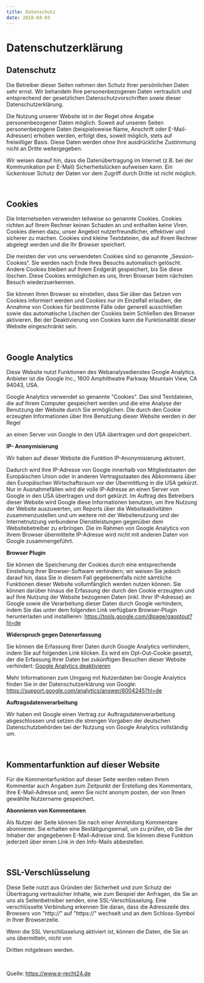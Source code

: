 ```yaml
---
title: Datenschutz
date: 2018-04-03
---
```

<div id="datenschutz">

<h1>Datenschutzerkl&auml;rung</h1> <h2>Datenschutz</h2> <p>Die Betreiber dieser Seiten nehmen
den Schutz Ihrer pers&ouml;nlichen Daten sehr ernst. Wir behandeln Ihre personenbezogenen Daten
vertraulich und entsprechend der gesetzlichen Datenschutzvorschriften sowie dieser
Datenschutzerkl&auml;rung.</p> <p>Die Nutzung unserer Website ist in der Regel ohne Angabe
personenbezogener Daten m&ouml;glich. Soweit auf unseren Seiten personenbezogene Daten
(beispielsweise Name, Anschrift oder E-Mail-Adressen) erhoben werden, erfolgt dies, soweit
m&ouml;glich, stets auf freiwilliger Basis. Diese Daten werden ohne Ihre ausdr&uuml;ckliche Zustimmung
nicht an Dritte weitergegeben.</p> <p>Wir weisen darauf hin, dass die Daten&uuml;bertragung im Internet
(z.B. bei der Kommunikation per E-Mail) Sicherheitsl&uuml;cken aufweisen kann. Ein l&uuml;ckenloser
Schutz der Daten vor dem Zugriff durch Dritte ist nicht m&ouml;glich.</p><p>&nbsp;</p>
<h2>Cookies</h2> <p>Die Internetseiten verwenden teilweise so genannte Cookies. Cookies richten auf
Ihrem Rechner keinen Schaden an und enthalten keine Viren. Cookies dienen dazu, unser Angebot
nutzerfreundlicher, effektiver und sicherer zu machen. Cookies sind kleine Textdateien, die auf Ihrem
Rechner abgelegt werden und die Ihr Browser speichert.</p> <p>Die meisten der von uns verwendeten
Cookies sind so genannte „Session-Cookies“. Sie werden nach Ende Ihres Besuchs automatisch
gel&ouml;scht. Andere Cookies bleiben auf Ihrem Endger&auml;t gespeichert, bis Sie diese l&ouml;schen.
Diese Cookies erm&ouml;glichen es uns, Ihren Browser beim n&auml;chsten Besuch
wiederzuerkennen.</p> <p>Sie k&ouml;nnen Ihren Browser so einstellen, dass Sie &uuml;ber das Setzen
von Cookies informiert werden und Cookies nur im Einzelfall erlauben, die Annahme von Cookies f&uuml;r
bestimmte F&auml;lle oder generell ausschlie&szlig;en sowie das automatische L&ouml;schen der
Cookies beim Schlie&szlig;en des Browser aktivieren. Bei der Deaktivierung von Cookies kann die
Funktionalit&auml;t dieser Website eingeschr&auml;nkt sein.</p><p>&nbsp;</p> <h2>Google
Analytics</h2> <p>Diese Website nutzt Funktionen des Webanalysedienstes Google Analytics. Anbieter
ist die Google Inc., 1600 Amphitheatre Parkway Mountain View, CA 94043, USA.</p> <p>Google
Analytics verwendet so genannte &quot;Cookies&quot;. Das sind Textdateien, die auf Ihrem Computer
gespeichert werden und die eine Analyse der Benutzung der Website durch Sie erm&ouml;glichen. Die
durch den Cookie erzeugten Informationen &uuml;ber Ihre Benutzung dieser Website werden in der Regel

an einen Server von Google in den USA &uuml;bertragen und dort gespeichert.</p> <p><strong>IP-
Anonymisierung</strong></p> <p>Wir haben auf dieser Website die Funktion IP-Anonymisierung aktiviert.

Dadurch wird Ihre IP-Adresse von Google innerhalb von Mitgliedstaaten der Europ&auml;ischen Union
oder in anderen Vertragsstaaten des Abkommens &uuml;ber den Europ&auml;ischen Wirtschaftsraum vor
der &Uuml;bermittlung in die USA gek&uuml;rzt. Nur in Ausnahmef&auml;llen wird die volle IP-Adresse an
einen Server von Google in den USA &uuml;bertragen und dort gek&uuml;rzt. Im Auftrag des Betreibers
dieser Website wird Google diese Informationen benutzen, um Ihre Nutzung der Website auszuwerten,
um Reports &uuml;ber die Websiteaktivit&auml;ten zusammenzustellen und um weitere mit der
Websitenutzung und der Internetnutzung verbundene Dienstleistungen gegen&uuml;ber dem
Websitebetreiber zu erbringen. Die im Rahmen von Google Analytics von Ihrem Browser
&uuml;bermittelte IP-Adresse wird nicht mit anderen Daten von Google zusammengef&uuml;hrt.</p>
<p><strong>Browser Plugin</strong></p> <p>Sie k&ouml;nnen die Speicherung der Cookies durch eine
entsprechende Einstellung Ihrer Browser-Software verhindern; wir weisen Sie jedoch darauf hin, dass Sie
in diesem Fall gegebenenfalls nicht s&auml;mtliche Funktionen dieser Website vollumf&auml;nglich werden nutzen k&ouml;nnen. Sie k&ouml;nnen dar&uuml;ber hinaus die Erfassung der durch den Cookie
erzeugten und auf Ihre Nutzung der Website bezogenen Daten (inkl. Ihrer IP-Adresse) an Google sowie
die Verarbeitung dieser Daten durch Google verhindern, indem Sie das unter dem folgenden Link
verf&uuml;gbare Browser-Plugin herunterladen und installieren: <a
href="https://tools.google.com/dlpage/gaoptout?hl=de"
target="_blank">https://tools.google.com/dlpage/gaoptout?hl=de</a></p> <p><strong>Widerspruch gegen
Datenerfassung</strong></p> <p>Sie k&ouml;nnen die Erfassung Ihrer Daten durch Google Analytics
verhindern, indem Sie auf folgenden Link klicken. Es wird ein Opt-Out-Cookie gesetzt, der die Erfassung
Ihrer Daten bei zuk&uuml;nftigen Besuchen dieser Website verhindert: <a
href="javascript:gaOptout();">Google Analytics deaktivieren</a></p> <p>Mehr Informationen zum
Umgang mit Nutzerdaten bei Google Analytics finden Sie in der Datenschutzerkl&auml;rung von Google:
<a href="https://support.google.com/analytics/answer/6004245?hl=de"
target="_blank">https://support.google.com/analytics/answer/6004245?hl=de</a></p><p><strong>Auftragsdatenverarbeitung</strong></p>
<p>Wir haben mit Google einen Vertrag zur Auftragsdatenverarbeitung abgeschlossen und setzen die
strengen Vorgaben der deutschen Datenschutzbeh&ouml;rden bei der Nutzung von Google Analytics
vollst&auml;ndig um.</p> <p>&nbsp;</p> <h2>Kommentarfunktion auf dieser Website</h2> <p>F&uuml;r
die Kommentarfunktion auf dieser Seite werden neben Ihrem Kommentar auch Angaben zum Zeitpunkt
der Erstellung des Kommentars, Ihre E-Mail-Adresse und, wenn Sie nicht anonym posten, der von Ihnen
gew&auml;hlte Nutzername gespeichert.</p> <p><strong>Abonnieren von Kommentaren</strong></p>
<p>Als Nutzer der Seite k&ouml;nnen Sie nach einer Anmeldung Kommentare abonnieren. Sie erhalten
eine Best&auml;tigungsemail, um zu pr&uuml;fen, ob Sie der Inhaber der angegebenen E-Mail-Adresse
sind. Sie k&ouml;nnen diese Funktion jederzeit &uuml;ber einen Link in den Info-Mails abbestellen.</p>
<p>&nbsp;</p> <h2>SSL-Verschl&uuml;sselung</h2> <p>Diese Seite nutzt aus Gr&uuml;nden der
Sicherheit und zum Schutz der &Uuml;bertragung vertraulicher Inhalte, wie zum Beispiel der Anfragen, die
Sie an uns als Seitenbetreiber senden, eine SSL-Verschl&uuml;sselung. Eine verschl&uuml;sselte
Verbindung erkennen Sie daran, dass die Adresszeile des Browsers von &quot;http://&quot; auf
&quot;https://&quot; wechselt und an dem Schloss-Symbol in Ihrer Browserzeile.</p> <p>Wenn die SSL
Verschl&uuml;sselung aktiviert ist, k&ouml;nnen die Daten, die Sie an uns &uuml;bermitteln, nicht von

Dritten mitgelesen werden.</p><p>&nbsp;</p> <p>Quelle: <a href="https://www.e-
recht24.de">https://www.e-recht24.de</a></p>